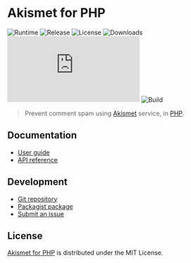 # Akismet for PHP
![Runtime](https://badgen.net/packagist/php/cedx/akismet) ![Release](https://badgen.net/packagist/v/cedx/akismet) ![License](https://badgen.net/packagist/license/cedx/akismet) ![Downloads](https://badgen.net/packagist/dt/cedx/akismet) ![Coverage](https://badgen.net/coveralls/c/github/cedx/akismet.php) ![Build](https://badgen.net/github/checks/cedx/akismet.php/main)

> Prevent comment spam using [Akismet](https://akismet.com) service, in [PHP](https://www.php.net).

## Documentation
- [User guide](https://docs.belin.io/akismet.php)
- [API reference](https://api.belin.io/akismet.php)

## Development
- [Git repository](https://git.belin.io/cedx/akismet.php)
- [Packagist package](https://packagist.org/packages/cedx/akismet)
- [Submit an issue](https://git.belin.io/cedx/akismet.php/issues)

## License
[Akismet for PHP](https://docs.belin.io/akismet.php) is distributed under the MIT License.
